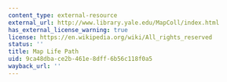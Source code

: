 ```yaml
---
content_type: external-resource
external_url: http://www.library.yale.edu/MapColl/index.html
has_external_license_warning: true
license: https://en.wikipedia.org/wiki/All_rights_reserved
status: ''
title: Map Life Path
uid: 9ca48dba-ce2b-461e-8dff-6b56c118f0a5
wayback_url: ''
---
```

